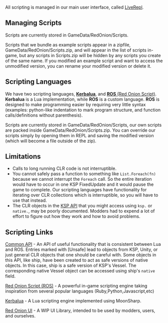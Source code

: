 All scripting is managed in our main user interface, called [LiveRepl](LiveRepl/Readme.md).

## Managing Scripts
Scripts are currently stored in GameData/RedOnion/Scripts. 

Scripts that we bundle as example scripts appear in a zipfile, GameData/RedOnion/Scripts.zip, and will appear in the list of scripts in-game, but any scripts in Scripts.zip will be hidden by any scripts you create of the same name. If you modified an example script and want to access the unmodified version, you can rename your modified version or delete it.

## Scripting Languages
We have two scripting languages, [**Kerbalua**](Kerbalua/README.md), and [**ROS** (Red Onion Script)](RedOnion.ROS/README.md). **Kerbalua** is a Lua implementation, while **ROS** is a custom language. **ROS** is designed to make programming easier by requiring very little syntax (examples: python-like indentation to mark program structure, and function calls/definitions without parenthesis).

Scripts are currently stored in GameData/RedOnion/Scripts,
our own scripts are packed inside GameData/RedOnion/Scripts.zip.
You can override our scripts simply by opening them in REPL
and saving the modified version (which will become a file outside of the zip).

## Limitations
- Calls to long running CLR code is not interruptible.
- You cannot safely pass a function to something like
`List.Foreach(fn)` because we cannot interrupt the `Foreach` call. So the entire iteration would have to occur in one KSP FixedUpdate and it would pause the game to complete. Our scripting languages have functionality for iterating over CLR collections which is interruptible, so you will have to use that instead.
- The CLR objects in the [KSP API](https://kerbalspaceprogram.com/api/annotated.html) that you might access using `ksp.` or `native.`, may be poorly documented. Modders had to expend a lot of effort to figure out how they work and how to avoid problems.

## Scripting Links

[Common API](RedOnion.KSP/API/Globals.md) - An API of useful functionality that is consistent between Lua and ROS. Entries marked with \[Unsafe\] lead to objects from KSP, Unity, or just general CLR objects that one should be careful with. Some objects in this API, like ship, have been created to act as safe versions of native objects. In this case, ship is a safe version of KSP's Vessel. The corresponding native Vessel object can be accessed using ship's `native` field.

[Red Onion Script (ROS)](RedOnion.ROS/README.md) - A powerful in-game scripting engine taking inspiration from several popular languages (Ruby,Python,Javascript,etc)

[Kerbalua](Kerbalua/README.md) - A Lua scripting engine implemented using MoonSharp.

[Red Onion UI](RedOnion.UI/README.md) - A WIP UI Library, intended to be used by modders, users, and ourselves.